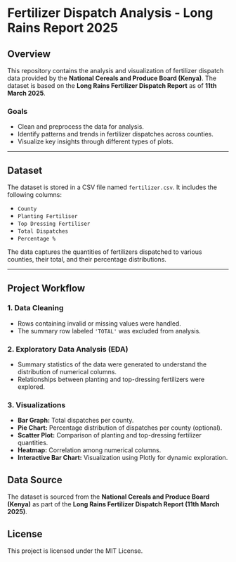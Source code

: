 # Fertilizer Dispatch Analysis - Long Rains Report 2025

## Overview
This repository contains the analysis and visualization of fertilizer dispatch data provided by the **National Cereals and Produce Board (Kenya)**. The dataset is based on the **Long Rains Fertilizer Dispatch Report** as of **11th March 2025**.

### Goals
- Clean and preprocess the data for analysis.
- Identify patterns and trends in fertilizer dispatches across counties.
- Visualize key insights through different types of plots.

---

## Dataset
The dataset is stored in a CSV file named `fertilizer.csv`. It includes the following columns:

- `County`
- `Planting Fertiliser`
- `Top Dressing Fertiliser`
- `Total Dispatches`
- `Percentage %`

The data captures the quantities of fertilizers dispatched to various counties, their total, and their percentage distributions.

---

## Project Workflow

### 1. **Data Cleaning**
- Rows containing invalid or missing values were handled.
- The summary row labeled `'TOTAL'` was excluded from analysis.

### 2. **Exploratory Data Analysis (EDA)**
- Summary statistics of the data were generated to understand the distribution of numerical columns.
- Relationships between planting and top-dressing fertilizers were explored.

### 3. **Visualizations**
- **Bar Graph:** Total dispatches per county.
- **Pie Chart:** Percentage distribution of dispatches per county (optional).
- **Scatter Plot:** Comparison of planting and top-dressing fertilizer quantities.
- **Heatmap:** Correlation among numerical columns.
- **Interactive Bar Chart:** Visualization using Plotly for dynamic exploration.
  

## Data Source
The dataset is sourced from the **National Cereals and Produce Board (Kenya)** as part of the **Long Rains Fertilizer Dispatch Report (11th March 2025)**.

## License
This project is licensed under the MIT License.
